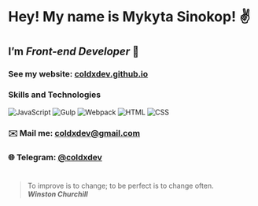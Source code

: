 # Hey! My name is  **Mykyta Sinokop**! ✌️
## I’m *Front-end Developer* 🚀
### See my website: [coldxdev.github.io](https://coldxdev.github.io/)
### Skills and Technologies 
![JavaScript](https://img.shields.io/badge/-JavaScript-090909?style=for-the-badge&logo=JavaScript)
![Gulp](https://img.shields.io/badge/-GULP-090909?style=for-the-badge&logo=gulp)
![Webpack](https://img.shields.io/badge/-Webpack-090909?style=for-the-badge&logo=webpack)
![HTML](https://img.shields.io/badge/-HTML-090909?style=for-the-badge&logo=html5)
![CSS](https://img.shields.io/badge/-CSS-090909?style=for-the-badge&logo=css3)
### ✉️ Mail me: coldxdev@gmail.com
### 🌐 Telegram: [@coldxdev](https://t.me/coldxdev)
#
> To improve is to change; to be perfect is to change often. <br/>
> ***Winston Churchill***
